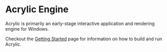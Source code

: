 # Acrylic Engine
Acrylic is primarily an early-stage interactive application and rendering engine for Windows.

Checkout the [Getting Started](/GettingStarted.md) page for information on how to build and run Acrylic.